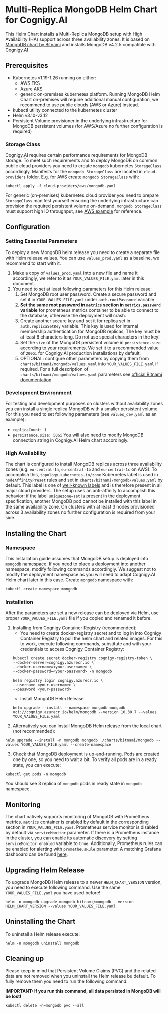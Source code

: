 # Multi-Replica MongoDB Helm Chart for Cognigy.AI
This Helm Chart installs a Multi-Replica MongoDB setup with High Availability (HA) support across three availability zones. It is based on [MongoDB chart by Bitnami](https://github.com/bitnami/charts/tree/master/bitnami/mongodb) and installs MongoDB v4.2.5 compatible with Cognigy.AI

## Prerequisites
- Kubernetes v1.19-1.26 running on either:
   - AWS EKS
   - Azure AKS
   - generic on-premises kubernetes platform. Running MongoDB Helm Chart on-premises will require additional manual configuration, we recommend to use public clouds (AWS or Azure) instead.
- kubectl utility connected to the kubernetes cluster
- Helm v3.10-v3.12
- Persistent Volume provisioner in the underlying infrastructure for MongoDB persistent volumes (for AWS/Azure no further configuration is required)

### Storage Class
Cognigy.AI requires certain performance requirements for MongoDB storage. To meet such requirements and to deploy MongoDB on common public cloud providers you need to create `mongodb` kubernetes `StorageClass` accordingly. Manifests for the `mongodb StorageClass` are located in `cloud-providers` folder. E.g. for AWS create `mongodb StorageClass` with:
   ```
   kubectl apply -f cloud-providers/aws/mongodb.yaml
   ```
For generic (on-premises) kubernetes cloud provider you need to prepare `StorageClass` manifest yourself ensuring the underlying infrastructure can provision the required persistent volume on-demand. `mongodb StorageClass` must support high IO throughput, see [AWS example](cloud-providers/aws/mongodb.yaml) for reference.

## Configuration

### Setting Essential Parameters
To deploy a new MongoDB helm release you need to create a separate file with Helm release values. You can use `values_prod.yaml` as a baseline, we recommend to start with it.
1. Make a copy of `values_prod.yaml` into a new file and name it accordingly, we refer to it as `YOUR_VALUES_FILE.yaml` later in this document.
2. You need to set at least following parameters for this Helm release:
   1. Set MongoDB root user password. Create a secure password and set it in `YOUR_VALUES_FILE.yaml` under `auth.rootPassword` variable
   2. **Set the same root password in `metrics` section in `metrics.password` variable** for prometheus metrics container to be able to connect to the database, otherwise the deployment will crash.
   3. Create another secure key and set it for replica set in `auth.replicaSetKey` variable. This key is used for internal membership authentication for MongoDB replicas, The key must be at least 6 characters long. Do not use special characters in the key!
   4. Set the `size` of the MongoDB persistent volume in `persistence.size` according to your requirements. We set it to a recommended value of `200Gi` for Cognigy.AI production installations by default.
   5. OPTIONAL: configure other parameters by copying them from `charts/bitnami/mongodb/values.yaml` into `YOUR_VALUES_FILE.yaml` if required. For a full description of `charts/bitnami/mongodb/values.yaml` parameters see [official Bitnami documentation](https://github.com/bitnami/charts/tree/master/bitnami/mongodb)

### Development Environment
For testing and development purposes on clusters without availability zones you can install a single replica MongoDB with a smaller persistent volume. For this you need to set following parameters (see `values_dev.yaml` as an example):
* `replicaCount: 1`
* `persistence.size: 50Gi`
You will also need to modify MongoDB connection string in Cognigy.AI Helm chart accordingly.

### High Availability
The chart is configured to install MongoDB replicas across three availability zones (e.g. `eu-central-1a`, `eu-central-1b` and `eu-central-1c` on AWS). To accomplish this, `topology.kubernetes.io/zone` Kubernetes label is used in `nodeAffinityPreset` rules and set in `charts/bitnami/mongodb/values.yaml` by default. This label is one of [well-known labels](https://kubernetes.io/docs/reference/labels-annotations-taints/#topologykubernetesiozone) and is therefore present in all major cloud providers. The setup uses an anti-affinity to accomplish this behavior: if the label `uniquezone=set` is present in the deployment specification, another MongoDB pod cannot be installed with this label in the same availability zone. On clusters with at least 3 nodes provisioned across 3 availability zones no further configuration is required from your side.

## Installing the Chart
### Namespace
This Installation guide assumes that MongoDB setup is deployed into `mongodb` namespace. If you need to place a deployment into another namespace, modify following commands accordingly. We suggest not to modify the deployment namespace as you will need to adapt Cognigy.AI Helm chart later in this case. Create `mongodb` namespace with: 
```
kubectl create namespace mongodb
```

### Installation
After the parameters are set a new release can be deployed via Helm, use proper `YOUR_VALUES_FILE.yaml` file if you copied and renamed it before.

1. Installing from Cognigy Container Registry (recommended):
   * You need to create docker-registry secret and to log in into Cognigy Container Registry to pull the helm chart and related images. For this to work, execute following commands, substitute <your-username> and <your-password> with your credentials to access Cognigy Container Registry: 
    ```
    kubectl create secret docker-registry cognigy-registry-token \
    --docker-server=cognigy.azurecr.io \
    --docker-username=<your-username> \
    --docker-password=<your-password> -n mongodb
  
    helm registry login cognigy.azurecr.io \
    --username <your-username> \
    --password <your-password>
    ```
    * install MongoDB Helm Release
    ```
    helm upgrade --install --namespace mongodb mongodb oci://cognigy.azurecr.io/helm/mongodb --version 10.30.7 --values YOUR_VALUES_FILE.yaml
    ```
2. Alternatively you can install MongoDB Helm release from the local chart (not recommended): 
```
helm upgrade --install -n mongodb mongodb ./charts/bitnami/mongodb --values YOUR_VALUES_FILE.yaml --create-namespace
```
3. Check that MongoDB deployment is up-and-running. Pods are created one by one, so you need to wait a bit. To verify all pods are in a ready state, you can execute:
```
kubectl get pods -n mongodb
```
You should see 3 replica of `mongodb` pods in ready state in `mongodb` namespace.

## Monitoring
The chart natively supports monitoring of MongoDB with Prometheus metrics. `metrics` container is enabled by default in the corresponding section in `YOUR_VALUES_FILE.yaml`. Prometheus service monitor is disabled by default via `serviceMonitor` parameter. If there is a Prometheus instance in the cluster, you can enable its automatic discovery by setting `serviceMonitor.enabled` variable to `true`. Additionally, Prometheus rules can be enabled for alerting with `prometheusRule` parameter. A matching Grafana dashboard can be found [here](https://grafana.com/grafana/dashboards/7353).

## Upgrading Helm Release
To upgrade MongoDB Helm release to a newer `HELM_CHART_VERSION` version, you need to execute following command. Use the same `YOUR_VALUES_FILE.yaml` you have used before!
```
helm -n mongodb upgrade mongodb bitnami/mongodb --version HELM_CHART_VERSION --values YOUR_VALUES_FILE.yaml
```

## Uninstalling the Chart
To uninstall a Helm release execute: 
```
helm -n mongodb uninstall mongodb
```

## Cleaning up
Please keep in mind that Persistent Volume Claims (PVC) and the related data are not removed when you uninstall the Helm release bu default. To fully remove them you need to run the following command. 

**IMPORTANT: If you run this command, all data persisted in MongoDB will be lost!**
```
kubectl delete -n=mongodb pvc --all
```
